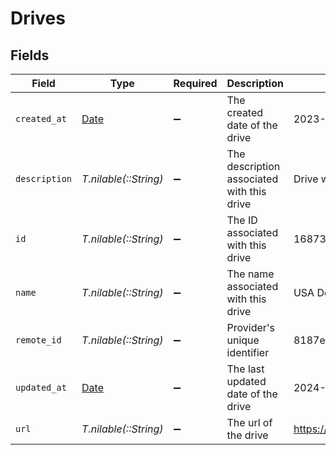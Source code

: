 # Drives


## Fields

| Field                                                                | Type                                                                 | Required                                                             | Description                                                          | Example                                                              |
| -------------------------------------------------------------------- | -------------------------------------------------------------------- | -------------------------------------------------------------------- | -------------------------------------------------------------------- | -------------------------------------------------------------------- |
| `created_at`                                                         | [Date](https://ruby-doc.org/stdlib-2.6.1/libdoc/date/rdoc/Date.html) | :heavy_minus_sign:                                                   | The created date of the drive                                        | 2023-02-23T00:00:00.000Z                                             |
| `description`                                                        | *T.nilable(::String)*                                                | :heavy_minus_sign:                                                   | The description associated with this drive                           | Drive with USA Development documents                                 |
| `id`                                                                 | *T.nilable(::String)*                                                | :heavy_minus_sign:                                                   | The ID associated with this drive                                    | 16873-IT345                                                          |
| `name`                                                               | *T.nilable(::String)*                                                | :heavy_minus_sign:                                                   | The name associated with this drive                                  | USA Development Drive                                                |
| `remote_id`                                                          | *T.nilable(::String)*                                                | :heavy_minus_sign:                                                   | Provider's unique identifier                                         | 8187e5da-dc77-475e-9949-af0f1fa4e4e3                                 |
| `updated_at`                                                         | [Date](https://ruby-doc.org/stdlib-2.6.1/libdoc/date/rdoc/Date.html) | :heavy_minus_sign:                                                   | The last updated date of the drive                                   | 2024-02-23T00:00:00.000Z                                             |
| `url`                                                                | *T.nilable(::String)*                                                | :heavy_minus_sign:                                                   | The url of the drive                                                 | https://test.sharepoint.com/Document%20Library                       |